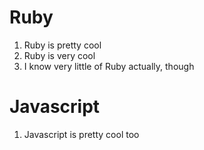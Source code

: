 # Ruby 
1. Ruby is pretty cool
1. Ruby is very cool
1. I know very little of Ruby actually, though

# Javascript
1. Javascript is pretty cool too
